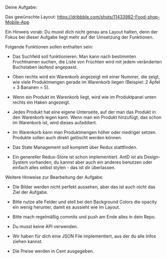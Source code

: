 Deine Aufgabe:
 

Das gewünschte Layout: https://dribbble.com/shots/11433982-Food-shop-Mobile-App

Ein Hinweis vorab: Du musst dich nicht genau ans Layout halten, denn der Fokus bei dieser Aufgabe liegt mehr auf der Umsetzung der Funktionen.

 

Folgende Funktionen sollen enthalten sein:

 

- Das Suchfeld soll funktionieren. Man kann nach bestimmten Fruchtnamen suchen, die Liste von Früchten wird mit jedem veränderten Buchstaben laufend angepasst.

- Oben rechts wird ein Warenkorb angezeigt mit einer Nummer, die zeigt, wie viele Produktmengen gerade im Warenkorb liegen (Beispiel: 2 Äpfel + 3 Bananen = 5).

- Wenn ein Produkt im Warenkorb liegt, wird wie im Produktpanel unten rechts ein Haken angezeigt.

- Jedes Produkt hat eine eigene Unterseite, auf der man das Produkt in den Warenkorb legen kann. Wenn man ein Produkt hinzufügt, das schon im Warenkorb ist, wird dieses aufaddiert.

- Im Warenkorb kann man Produktmengen höher oder niedriger setzen. Produkte sollen auch direkt gelöscht werden können.

- Das State Management soll komplett über Redux stattfinden.

- Ein genereller Redux-Store ist schon implementiert. AntD ist als Design-System vorhanden, du kannst aber auch ein anderes benutzen oder einfach alles selbst stylen - das ist dir überlassen.

 

Weitere Hinweise zur Bearbeitung der Aufgabe:

- Die Bilder werden nicht perfekt aussehen, aber das ist auch nicht das Ziel der Aufgabe.

- Bitte nutze alle Felder und stell bei den Background Colors die opacity ein wenig herunter, damit es aussieht wie im Layout.

- Bitte mach regelmäßig commits und push am Ende alles in dein Repo.

- Du musst keine API verwenden.

- Wir haben für dich eine JSON File implementiert, aus der du alle Infos ziehen kannst.

- Die Preise werden in Cent ausgegeben.